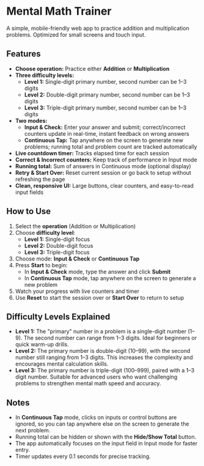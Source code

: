 # Mental Math Trainer

A simple, mobile-friendly web app to practice addition and multiplication problems. Optimized for small screens and touch input.

## Features

- **Choose operation:** Practice either **Addition** or **Multiplication**  
- **Three difficulty levels:**  
  - **Level 1:** Single-digit primary number, second number can be 1–3 digits  
  - **Level 2:** Double-digit primary number, second number can be 1–3 digits  
  - **Level 3:** Triple-digit primary number, second number can be 1–3 digits  
- **Two modes:**  
  - **Input & Check:** Enter your answer and submit; correct/incorrect counters update in real-time, instant feedback on wrong answers  
  - **Continuous Tap:** Tap anywhere on the screen to generate new problems; running total and problem count are tracked automatically  
- **Live countdown timer:** Tracks elapsed time for each session  
- **Correct & Incorrect counters:** Keep track of performance in Input mode  
- **Running total:** Sum of answers in Continuous mode (optional display)  
- **Retry & Start Over:** Reset current session or go back to setup without refreshing the page  
- **Clean, responsive UI:** Large buttons, clear counters, and easy-to-read input fields  

## How to Use

1. Select the **operation** (Addition or Multiplication)  
2. Choose **difficulty level**:  
   - **Level 1:** Single-digit focus  
   - **Level 2:** Double-digit focus  
   - **Level 3:** Triple-digit focus  
3. Choose mode: **Input & Check** or **Continuous Tap**  
4. Press **Start** to begin:  
   - In **Input & Check** mode, type the answer and click **Submit**  
   - In **Continuous Tap** mode, tap anywhere on the screen to generate a new problem  
5. Watch your progress with live counters and timer  
6. Use **Reset** to start the session over or **Start Over** to return to setup  

## Difficulty Levels Explained

- **Level 1:** The "primary" number in a problem is a single-digit number (1–9). The second number can range from 1–3 digits. Ideal for beginners or quick warm-up drills.  
- **Level 2:** The primary number is double-digit (10–99), with the second number still ranging from 1–3 digits. This increases the complexity and encourages mental calculation skills.  
- **Level 3:** The primary number is triple-digit (100–999), paired with a 1–3 digit number. Suitable for advanced users who want challenging problems to strengthen mental math speed and accuracy.  

## Notes

- In **Continuous Tap** mode, clicks on inputs or control buttons are ignored, so you can tap anywhere else on the screen to generate the next problem.  
- Running total can be hidden or shown with the **Hide/Show Total** button.  
- The app automatically focuses on the input field in Input mode for faster entry.  
- Timer updates every 0.1 seconds for precise tracking.  

